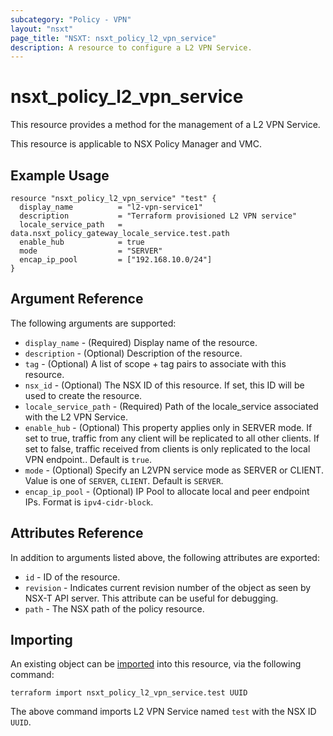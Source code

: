 ```yaml
---
subcategory: "Policy - VPN"
layout: "nsxt"
page_title: "NSXT: nsxt_policy_l2_vpn_service"
description: A resource to configure a L2 VPN Service.
---
```


# nsxt_policy_l2_vpn_service

This resource provides a method for the management of a L2 VPN Service.

This resource is applicable to NSX Policy Manager and VMC.

## Example Usage

```hcl
resource "nsxt_policy_l2_vpn_service" "test" {
  display_name          = "l2-vpn-service1"
  description           = "Terraform provisioned L2 VPN service"
  locale_service_path   = data.nsxt_policy_gateway_locale_service.test.path
  enable_hub            = true
  mode                  = "SERVER"
  encap_ip_pool         = ["192.168.10.0/24"]
}
```

## Argument Reference

The following arguments are supported:

* `display_name` - (Required) Display name of the resource.
* `description` - (Optional) Description of the resource.
* `tag` - (Optional) A list of scope + tag pairs to associate with this resource.
* `nsx_id` - (Optional) The NSX ID of this resource. If set, this ID will be used to create the resource.
* `locale_service_path` - (Required) Path of the locale_service associated with the L2 VPN Service.
* `enable_hub` - (Optional) This property applies only in SERVER mode. If set to true, traffic from any client will be replicated to all other clients. If set to false, traffic received from clients is only replicated to the local VPN endpoint.. Default is `true`.
* `mode` - (Optional) Specify an L2VPN service mode as SERVER or CLIENT. Value is one of `SERVER`, `CLIENT`. Default is `SERVER`.
* `encap_ip_pool` - (Optional) IP Pool to allocate local and peer endpoint IPs. Format is `ipv4-cidr-block`.


## Attributes Reference

In addition to arguments listed above, the following attributes are exported:

* `id` - ID of the resource.
* `revision` - Indicates current revision number of the object as seen by NSX-T API server. This attribute can be useful for debugging.
* `path` - The NSX path of the policy resource.

## Importing

An existing object can be [imported][docs-import] into this resource, via the following command:

[docs-import]: https://www.terraform.io/cli/import

```
terraform import nsxt_policy_l2_vpn_service.test UUID
```

The above command imports L2 VPN Service named `test` with the NSX ID `UUID`.

